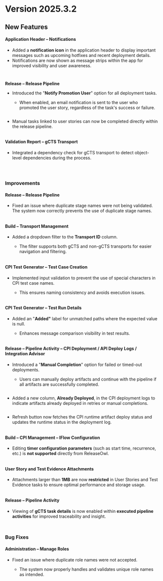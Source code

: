 # Version 2025.3.2

## **New Features** <a href="#new-features" id="new-features"></a>

#### **Application Header – Notifications**

* Added a **notification icon** in the application header to display important messages such as upcoming hotfixes and recent deployment details.
* Notifications are now shown as message strips within the app for improved visibility and user awareness.

<figure><img src="https://releaseowl.gitbook.io/~gitbook/image?url=https%3A%2F%2F2324742889-files.gitbook.io%2F%7E%2Ffiles%2Fv0%2Fb%2Fgitbook-x-prod.appspot.com%2Fo%2Fspaces%252F20Vxn9KxdCY20y3qv6p2%252Fuploads%252FX8OZimRvNkr88css3cdc%252Fimage.png%3Falt%3Dmedia%26token%3Ddf9f4893-0ded-4218-81f5-eb205265ccd9&#x26;width=768&#x26;dpr=4&#x26;quality=100&#x26;sign=f3757eaf&#x26;sv=2" alt=""><figcaption></figcaption></figure>

<figure><img src="../../.gitbook/assets/image (1007).png" alt=""><figcaption></figcaption></figure>

**Release – Release Pipeline**

*   Introduced the "**Notify Promotion User**" option for all deployment tasks.

    * When enabled, an email notification is sent to the user who promoted the user story, regardless of the task's success or failure.



    <figure><img src="https://releaseowl.gitbook.io/~gitbook/image?url=https%3A%2F%2F2324742889-files.gitbook.io%2F%7E%2Ffiles%2Fv0%2Fb%2Fgitbook-x-prod.appspot.com%2Fo%2Fspaces%252F20Vxn9KxdCY20y3qv6p2%252Fuploads%252FuANqDPGnQKuSv3ssUiIJ%252Fimage.png%3Falt%3Dmedia%26token%3De76108cd-770f-407a-ad8b-9d9d2132ede7&#x26;width=768&#x26;dpr=4&#x26;quality=100&#x26;sign=2106abb2&#x26;sv=2" alt=""><figcaption></figcaption></figure>
* Manual tasks linked to user stories can now be completed directly within the release pipeline.

<figure><img src="https://releaseowl.gitbook.io/~gitbook/image?url=https%3A%2F%2F2324742889-files.gitbook.io%2F%7E%2Ffiles%2Fv0%2Fb%2Fgitbook-x-prod.appspot.com%2Fo%2Fspaces%252F20Vxn9KxdCY20y3qv6p2%252Fuploads%252FXVXmytUAH4dgia1az3AH%252Fimage.png%3Falt%3Dmedia%26token%3D0816983b-4799-457a-9ac7-c0e0925c2c4e&#x26;width=768&#x26;dpr=4&#x26;quality=100&#x26;sign=db49a7f7&#x26;sv=2" alt=""><figcaption></figcaption></figure>

#### **Validation Report – gCTS Transport**

* Integrated a dependency check for gCTS transport to detect object-level dependencies during the process.

<figure><img src="https://releaseowl.gitbook.io/~gitbook/image?url=https%3A%2F%2F2324742889-files.gitbook.io%2F%7E%2Ffiles%2Fv0%2Fb%2Fgitbook-x-prod.appspot.com%2Fo%2Fspaces%252F20Vxn9KxdCY20y3qv6p2%252Fuploads%252FaUki9fdmPcCNK9kxYQYm%252Fimage.png%3Falt%3Dmedia%26token%3D26aa3a7d-ab60-4341-a1db-29f910b21f2c&#x26;width=768&#x26;dpr=4&#x26;quality=100&#x26;sign=e229fe54&#x26;sv=2" alt=""><figcaption></figcaption></figure>

<figure><img src="../../.gitbook/assets/image (5) (1) (1) (1) (1) (1).png" alt=""><figcaption></figcaption></figure>

<figure><img src="../../.gitbook/assets/image (1) (1) (1) (1) (1) (1) (1) (1) (1) (1) (1).png" alt=""><figcaption></figcaption></figure>

### **Improvements** <a href="#improvements" id="improvements"></a>

#### **Release – Release Pipeline**

* Fixed an issue where duplicate stage names were not being validated. The system now correctly prevents the use of duplicate stage names.

<figure><img src="https://releaseowl.gitbook.io/~gitbook/image?url=https%3A%2F%2F2324742889-files.gitbook.io%2F%7E%2Ffiles%2Fv0%2Fb%2Fgitbook-x-prod.appspot.com%2Fo%2Fspaces%252F20Vxn9KxdCY20y3qv6p2%252Fuploads%252FMp27QGcQkABtiiu0JxzC%252Fimage.png%3Falt%3Dmedia%26token%3D02e5ec62-72de-4bdf-b158-da11f8687eb5&#x26;width=768&#x26;dpr=4&#x26;quality=100&#x26;sign=81ef217a&#x26;sv=2" alt=""><figcaption></figcaption></figure>

#### **Build – Transport Management**

*   Added a dropdown filter to the **Transport ID** column.

    * The filter supports both gCTS and non-gCTS transports for easier navigation and filtering.



    <figure><img src="https://releaseowl.gitbook.io/~gitbook/image?url=https%3A%2F%2F2324742889-files.gitbook.io%2F%7E%2Ffiles%2Fv0%2Fb%2Fgitbook-x-prod.appspot.com%2Fo%2Fspaces%252F20Vxn9KxdCY20y3qv6p2%252Fuploads%252FYy9WuITYJko8HkTxoQNi%252Fimage.png%3Falt%3Dmedia%26token%3D9e61fba2-8229-48d3-9ed4-1f73c4067a5e&#x26;width=768&#x26;dpr=4&#x26;quality=100&#x26;sign=e270f6b1&#x26;sv=2" alt=""><figcaption></figcaption></figure>

#### **CPI Test Generator – Test Case Creation**

*   Implemented input validation to prevent the use of special characters in CPI test case names.

    * This ensures naming consistency and avoids execution issues.



    <figure><img src="https://releaseowl.gitbook.io/~gitbook/image?url=https%3A%2F%2F2324742889-files.gitbook.io%2F%7E%2Ffiles%2Fv0%2Fb%2Fgitbook-x-prod.appspot.com%2Fo%2Fspaces%252F20Vxn9KxdCY20y3qv6p2%252Fuploads%252FyEicZyNFx2lgM2RD3DXm%252Fimage.png%3Falt%3Dmedia%26token%3Df17a89f0-08ce-4b4e-a402-b34a0d84f09b&#x26;width=768&#x26;dpr=4&#x26;quality=100&#x26;sign=bf74c08c&#x26;sv=2" alt=""><figcaption></figcaption></figure>

#### **CPI Test Generator – Test Run Details**

*   Added an "**Added"** label for unmatched paths where the expected value is null.

    * Enhances message comparison visibility in test results.



    <figure><img src="https://releaseowl.gitbook.io/~gitbook/image?url=https%3A%2F%2F2324742889-files.gitbook.io%2F%7E%2Ffiles%2Fv0%2Fb%2Fgitbook-x-prod.appspot.com%2Fo%2Fspaces%252F20Vxn9KxdCY20y3qv6p2%252Fuploads%252Fw21LneXaMp1lTHTeukZh%252Fimage.png%3Falt%3Dmedia%26token%3D239305d3-36b1-4e9e-af0b-ea0f82b7a259&#x26;width=768&#x26;dpr=4&#x26;quality=100&#x26;sign=cee23118&#x26;sv=2" alt=""><figcaption></figcaption></figure>

#### **Release – Pipeline Activity – CPI Deployment / API Deploy Logs / Integration Advisor**

*   Introduced a "**Manual Completion**" option for failed or timed-out deployments.

    * Users can manually deploy artifacts and continue with the pipeline if all artifacts are successfully completed.



    <figure><img src="https://releaseowl.gitbook.io/~gitbook/image?url=https%3A%2F%2F2324742889-files.gitbook.io%2F%7E%2Ffiles%2Fv0%2Fb%2Fgitbook-x-prod.appspot.com%2Fo%2Fspaces%252F20Vxn9KxdCY20y3qv6p2%252Fuploads%252FimbZELy48jLfY979NqQk%252Fimage.png%3Falt%3Dmedia%26token%3D16fd6e58-8920-4545-b3dc-941e94901287&#x26;width=768&#x26;dpr=4&#x26;quality=100&#x26;sign=dd2fe54c&#x26;sv=2" alt=""><figcaption></figcaption></figure>
* Added a new column, **Already Deployed**, in the CPI deployment logs to indicate artifacts already deployed in retries or manual completions.

<figure><img src="https://releaseowl.gitbook.io/~gitbook/image?url=https%3A%2F%2F2324742889-files.gitbook.io%2F%7E%2Ffiles%2Fv0%2Fb%2Fgitbook-x-prod.appspot.com%2Fo%2Fspaces%252F20Vxn9KxdCY20y3qv6p2%252Fuploads%252F2ws5IFIe6sHCs1SDWp3B%252Fimage.png%3Falt%3Dmedia%26token%3D1ecfaf68-4fd5-4618-b850-01859d4c21ae&#x26;width=768&#x26;dpr=4&#x26;quality=100&#x26;sign=35118fa3&#x26;sv=2" alt=""><figcaption></figcaption></figure>

* Refresh button now fetches the CPI runtime artifact deploy status and updates the runtime status in the deployment log.

<figure><img src="../../.gitbook/assets/image (1009).png" alt=""><figcaption></figcaption></figure>

#### **Build – CPI Management – IFlow Configuration**

* Editing **timer configuration parameters** (such as start time, recurrence, etc.) is **not supported** directly from ReleaseOwl.

<figure><img src="../../.gitbook/assets/image (1008).png" alt=""><figcaption></figcaption></figure>

#### **User Story and Test Evidence Attachments**

* Attachments larger than **1MB** are now **restricted** in User Stories and Test Evidence tasks to ensure optimal performance and storage usage.

<figure><img src="../../.gitbook/assets/image (1010).png" alt=""><figcaption></figcaption></figure>

#### **Release – Pipeline Activity**

* Viewing of **gCTS task details** is now enabled within **executed pipeline activities** for improved traceability and insight.

<figure><img src="../../.gitbook/assets/image (1011).png" alt=""><figcaption></figcaption></figure>

<figure><img src="../../.gitbook/assets/image (1012).png" alt=""><figcaption></figcaption></figure>

### **Bug Fixes** <a href="#bug-fixes" id="bug-fixes"></a>

#### **Administration – Manage Roles**

*   Fixed an issue where duplicate role names were not accepted.

    * The system now properly handles and validates unique role names as intended.

    <figure><img src="../../.gitbook/assets/image (1013).png" alt=""><figcaption></figcaption></figure>

